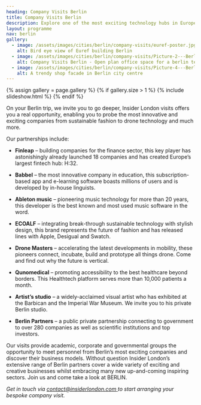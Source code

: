 ```yaml
---
heading: Company Visits Berlin
title: Company Visits Berlin
description: Explore one of the most exciting technology hubs in Europe. Our Company Visits in Berlin cover a wide variety of exciting and creative businesses. Join us and come take a look at Berlin.
layout: programme
nav: berlin
gallery:
  - image: /assets/images/cities/berlin/company-visits/euref-poster.jpg
    alt: Bird eye view of Euref building Berlin
  - image: /assets/images/cities/berlin/company-visits/Picture-2---Berlin-Wall-Start-Up-Innovation-Entrepreneurship-Student-Corporate-Study-Trip-Programme.jpg
    alt: Company Visits Berlin - Open plan office space for a berlin tech company.
  - image: /assets/images/cities/berlin/company-visits/Picture-4---Berlin-Wall-Business-Marketing-Retail-Design-Student-Corporate-Study-Trip-Programme.jpg
    alt: A trendy shop facade in Berlin city centre
---
```


{% assign gallery = page.gallery %}
{% if gallery.size > 1 %}
  {% include slideshow.html %}
{% endif %}

On your Berlin trip, we invite you to go deeper, Insider London visits offers you a real opportunity, enabling you to probe the most innovative and exciting companies from sustainable fashion to drone technology and much more.

Our partnerships include:

* **Finleap** – building companies for the finance sector, this key player has astonishingly already launched 18 companies and has created Europe’s largest fintech hub: H:32.
* **Babbel** – the most innovative company in education, this subscription-based app and e-learning software boasts millions of users and is developed by in-house linguists.
* **Ableton music** – pioneering music technology for more than 20 years, this developer is the best known and most used music software in the word.
* **ECOALF** – integrating break-through sustainable technology with stylish design, this brand represents the future of fashion and has released lines with Apple, Desigual and Swatch.

* **Drone Masters** – accelerating the latest developments in mobility, these pioneers connect, incubate, build and prototype all things drone. Come and find out why the future is vertical.
* **Qunomedical** – promoting accessibility to the best healthcare beyond borders. This Healthtech platform serves more than 10,000 patients a month.
* **Artist’s studio** – a widely-acclaimed visual artist who has exhibited at the Barbican and the Imperial War Museum. We invite you to his private Berlin studio.
* **Berlin Partners** – a public private partnership connecting to government to over 280 companies as well as scientific institutions and top investors.

Our visits provide academic, corporate and governmental groups the opportunity to meet personnel from Berlin’s most exciting companies and discover their business models. Without question Insider London’s extensive range of Berlin partners cover a wide variety of exciting and creative businesses whilst embracing many new up-and-coming inspiring sectors. Join us and come take a look at BERLIN.

_Get in touch via [contact@insiderlondon.com ](mailto:contact@insiderlondon.com) to start arranging your bespoke company visit._
